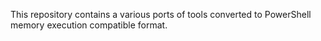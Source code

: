 This repository contains a various ports of tools converted to PowerShell memory execution compatible format.
